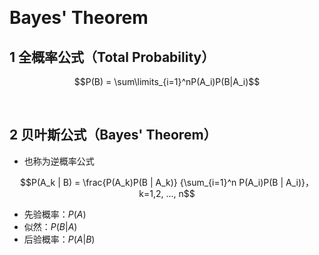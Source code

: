 &emsp;
# Bayes' Theorem

## 1 全概率公式（Total Probability）
$$P(B) = \sum\limits_{i=1}^nP(A_i)P(B|A_i)$$

&emsp;
## 2 贝叶斯公式（Bayes' Theorem）
- 也称为逆概率公式

$$P(A_k | B) = \frac{P(A_k)P(B | A_k)}
{\sum_{i=1}^n P(A_i)P(B | A_i)}，k=1,2, ..., n$$
- 先验概率：$P(A)$
- 似然：$P(B|A)$
- 后验概率：$P(A | B)$

